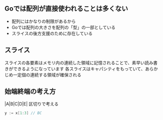 ## Goでは配列が直接使われることは多くない
* 配列にはかなりの制限があるから
* Goでは配列の大きさを配列の「型」の一部としている
* スライスの後方支援のために存在している

## スライス
スライスの各要素はメモリ内の連続した領域に記憶されることで、素早い読み書きができるようになっています
各スライスはキャパシティをもっていて、あらかじめ一定個の連続する領域が確保される

## 始端終端の考え方
|A|B|C|D|E|
区切りで考える
```go
y := x[1:3] // BC
```